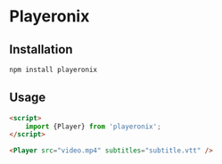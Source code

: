 # Playeronix

## Installation


```bash
npm install playeronix
```

## Usage
```html
<script>
    import {Player} from 'playeronix';
</script>

<Player src="video.mp4" subtitles="subtitle.vtt" />
```